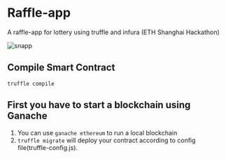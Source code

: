 # Raffle-app
A raffle-app for lottery using truffle and infura (ETH Shanghai Hackathon)



![snapp](https://user-images.githubusercontent.com/47641816/171196413-6667ab10-bccf-495a-89b7-7a098da59e88.JPG)

## Compile Smart Contract
`truffle compile`

## First you have to start a blockchain using Ganache
1. You can use `ganache ethereum` to run a local blockchain
2. `truffle migrate` will deploy your contract according to config file(truffle-config.js).


